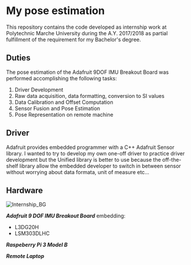 # My pose estimation
This repository contains the code developed as internship work at Polytechnic Marche University during the A.Y. 2017/2018 as partial fulfillment of the requirement for my Bachelor's degree.

## Duties

The pose estimation of the Adafruit 9DOF IMU Breakout Board was performed accomplishing the following tasks:

1. Driver Development
2. Raw data acquisition, data formatting, conversion to SI values
3. Data Calibration and Offset Computation
4. Sensor Fusion and Pose Estimation
5. Pose Representation on remote machine

## Driver

Adafruit provides embedded programmer with a C++ Adafruit Sensor library. I wanted to try to develop my own one-off driver to practice driver development but the Unified library is better to use because the off-the-shelf library allow the embedded developer to switch in between sensor without worrying about data formata, unit of measure etc...

## Hardware

![Internship_BG](https://github.com/Acefrrag/My-pose-estimation/assets/59066474/5091b578-ea42-462f-ad95-1bd6ef2f5839)

***Adafruit 9 DOF IMU Breakout Board*** embedding:
* L3DG20H
* LSM303DLHC

***Raspeberry Pi 3 Model B***

***Remote Laptop***





